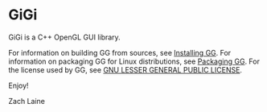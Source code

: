 GiGi
====

GiGi is a C++ OpenGL GUI library.

For information on building GG from sources, see [Installing GG](INSTALLING.md).
For information on packaging GG for Linux distributions, see [Packaging GG](PACKAGING.md).
For the license used by GG, see [GNU LESSER GENERAL PUBLIC LICENSE](COPYING).

Enjoy!

Zach Laine
